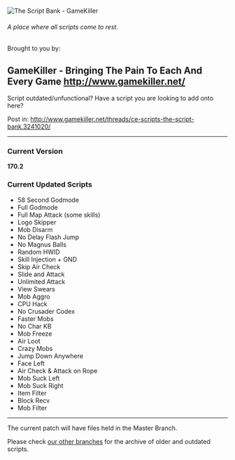 
![The Script Bank - GameKiller](http://i.imgur.com/VpxSdwu.png)

###### A place where all scripts come to rest.

Brought to you by:

**GameKiller** - Bringing The Pain To Each And Every Game
http://www.gamekiller.net/
-----

Script outdated/unfunctional?
Have a script you are looking to add onto here?

Post in: http://www.gamekiller.net/threads/ce-scripts-the-script-bank.3241020/

------

### Current Version
**170.2**

### Current Updated Scripts
- 58 Second Godmode
- Full Godmode
- Full Map Attack (some skills)
- Logo Skipper
- Mob Disarm
- No Delay Flash Jump
- No Magnus Balls
- Random HWID
- Skill Injection + GND
- Skip Air Check
- Slide and Attack
- Unlimited Attack
- View Swears
- Mob Aggro
- CPU Hack
- No Crusader Codex
- Faster Mobs
- No Char KB
- Mob Freeze
- Air Loot
- Crazy Mobs
- Jump Down Anywhere
- Face Left
- Air Check & Attack on Rope
- Mob Suck Left
- Mob Suck Right
- Item Filter
- Block Recv
- Mob Filter

------

The current patch will have files held in the Master Branch.

Please check [our other branches](https://github.com/Xelamats/TheScriptBank/branches) for the archive of older and outdated scripts.
